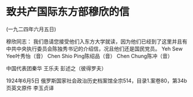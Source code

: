 # 致共产国际东方部穆欣的信

(一九二四年六月五日)

穆欣同志：
我们恳请您接受他们入东方大学就读，因为他们已经到了这里并且有中共中央执行委员会陈独秀书记的介绍信，况且他们还是国民党员。
Yeh Sew Yee叶秀怡（音）
Chen Shio Ping陈绍品（音）
Chen Chung陈冲（音）

中国代表团秦华
王乐夫
彭述之（彼得罗夫）

1924年6月5日
俄罗斯国家社会政治历史档案馆全宗514，目录1.案卷80，第34b页英文原件
李玉贞译

